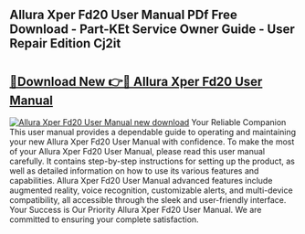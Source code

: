 ## Allura Xper Fd20 User Manual PDf Free Download - Part-KEt Service Owner Guide - User Repair Edition Cj2it

# <h2><a href="http://bc56406.oget.top/?id=Allura+Xper+Fd20+User+Manual">🔗Download New 👉🔴 Allura Xper Fd20 User Manual</a></h2>

[![Allura Xper Fd20 User Manual new download](https://i.imgur.com/5g1atiW.png)](http://bc56406.oget.top/?id=Allura+Xper+Fd20+User+Manual)
Your Reliable Companion This user manual provides a dependable guide to operating and maintaining your new Allura Xper Fd20 User Manual with confidence. To make the most of your Allura Xper Fd20 User Manual, please read this user manual carefully. It contains step-by-step instructions for setting up the product, as well as detailed information on how to use its various features and capabilities. Allura Xper Fd20 User Manual advanced features include augmented reality, voice recognition, customizable alerts, and multi-device compatibility, all accessible through the sleek and user-friendly interface. Your Success is Our Priority Allura Xper Fd20 User Manual. We are committed to ensuring your complete satisfaction.
